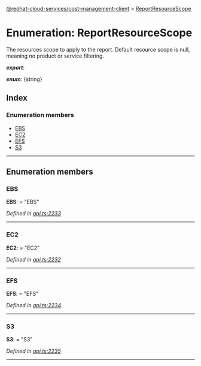 [@redhat-cloud-services/cost-management-client](../README.md) > [ReportResourceScope](../enums/reportresourcescope.md)

# Enumeration: ReportResourceScope

The resources scope to apply to the report. Default resource scope is null, meaning no product or service filtering.

*__export__*: 

*__enum__*: {string}

## Index

### Enumeration members

* [EBS](reportresourcescope.md#ebs)
* [EC2](reportresourcescope.md#ec2)
* [EFS](reportresourcescope.md#efs)
* [S3](reportresourcescope.md#s3)

---

## Enumeration members

<a id="ebs"></a>

###  EBS

**EBS**:  = "EBS"

*Defined in [api.ts:2233](https://github.com/rvsia/javascript-clients/blob/master/packages/cost-management/api.ts#L2233)*

___
<a id="ec2"></a>

###  EC2

**EC2**:  = "EC2"

*Defined in [api.ts:2232](https://github.com/rvsia/javascript-clients/blob/master/packages/cost-management/api.ts#L2232)*

___
<a id="efs"></a>

###  EFS

**EFS**:  = "EFS"

*Defined in [api.ts:2234](https://github.com/rvsia/javascript-clients/blob/master/packages/cost-management/api.ts#L2234)*

___
<a id="s3"></a>

###  S3

**S3**:  = "S3"

*Defined in [api.ts:2235](https://github.com/rvsia/javascript-clients/blob/master/packages/cost-management/api.ts#L2235)*

___

